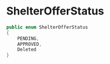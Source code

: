 # ShelterOfferStatus

```csharp
public enum ShelterOfferStatus
{
    PENDING,
    APPROVED,
    Deleted
}
```

